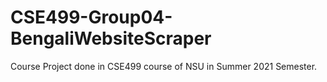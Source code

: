 # CSE499-Group04-BengaliWebsiteScraper
Course Project done in CSE499 course of NSU in Summer 2021 Semester.
